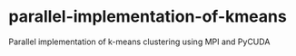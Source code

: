 # parallel-implementation-of-kmeans
Parallel implementation of k-means clustering using MPI and PyCUDA
